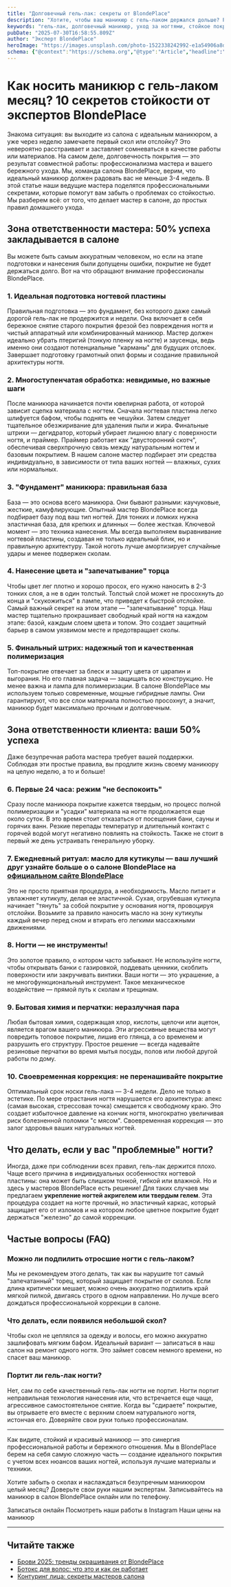 ```yaml
---
title: "Долговечный гель-лак: секреты от BlondePlace"
description: "Хотите, чтобы ваш маникюр с гель-лаком держался дольше? Раскрываем профессиональные секреты и лайфхаки по уходу за ногтями."
keywords: "гель-лак, долговечный маникюр, уход за ногтями, стойкое покрытие, секреты мастера, BlondePlace"
pubDate: "2025-07-30T16:58:55.809Z"
author: "Эксперт BlondePlace"
heroImage: "https://images.unsplash.com/photo-1522338242992-e1a54906a8da?q=80&w=2070&auto=format&fit=crop"
schema: {"@context":"https://schema.org","@type":"Article","headline":"Долговечный гель-лак: секреты от BlondePlace","description":"Хотите, чтобы ваш маникюр с гель-лаком держался дольше? Раскрываем профессиональные секреты и лайфхаки по уходу за ногтями.","image":{"@type":"ImageObject","url":"https://images.unsplash.com/photo-1522338242992-e1a54906a8da?q=80&w=2070&auto=format&fit=crop"},"author":{"@type":"Person","name":"Эксперт BlondePlace"},"publisher":{"@type":"Organization","name":"Блог BlondePlace","logo":{"@type":"ImageObject","url":"https://blondeplace.netlify.app/favicon.ico"}},"datePublished":"2025-07-30T16:58:55.808Z","dateModified":"2025-07-30T16:58:55.809Z","mainEntityOfPage":{"@type":"WebPage","@id":"https://blondeplace.netlify.app/blog/sekrety-dolgovechnogo-gelya-dlya-nogtey/"},"aggregateRating":{"@type":"AggregateRating","ratingValue":"4.7","reviewCount":944,"bestRating":"5","worstRating":"1"}}
---
```

# Как носить маникюр с гель-лаком месяц? 10 секретов стойкости от экспертов BlondePlace

Знакома ситуация: вы выходите из салона с идеальным маникюром, а уже через неделю замечаете первый скол или отслойку? Это невероятно расстраивает и заставляет сомневаться в качестве работы или материалов. На самом деле, долговечность покрытия — это результат совместной работы: профессионализма мастера и вашего бережного ухода. Мы, команда салона BlondePlace, верим, что идеальный маникюр должен радовать вас не меньше 3-4 недель. В этой статье наши ведущие мастера поделятся профессиональными секретами, которые помогут вам забыть о проблемах со стойкостью. Мы разберем всё: от того, что делает мастер в салоне, до простых правил домашнего ухода.

## Зона ответственности мастера: 50% успеха закладывается в салоне

Вы можете быть самым аккуратным человеком, но если на этапе подготовки и нанесения были допущены ошибки, покрытие не будет держаться долго. Вот на что обращают внимание профессионалы BlondePlace.

### 1. Идеальная подготовка ногтевой пластины

Правильная подготовка — это фундамент, без которого даже самый дорогой гель-лак не продержится и недели. Она включает в себя бережное снятие старого покрытия фрезой без повреждения ногтя и чистый аппаратный или комбинированный маникюр. Мастер должен идеально убрать птеригий (тонкую пленку на ногте) и заусенцы, ведь именно они создают потенциальные "карманы" для будущих отслоек. Завершает подготовку грамотный опил формы и создание правильной архитектуры ногтя.

### 2. Многоступенчатая обработка: невидимые, но важные шаги

После маникюра начинается почти ювелирная работа, от которой зависит сцепка материала с ногтем. Сначала ногтевая пластина легко шлифуется бафом, чтобы поднять ее чешуйки. Затем следует тщательное обезжиривание для удаления пыли и жира. Финальные штрихи — дегидратор, который убирает лишнюю влагу с поверхности ногтя, и праймер. Праймер работает как "двусторонний скотч", обеспечивая сверхпрочную связь между натуральным ногтем и базовым покрытием. В нашем салоне мастер подбирает эти средства индивидуально, в зависимости от типа ваших ногтей — влажных, сухих или нормальных.

### 3. "Фундамент" маникюра: правильная база

База — это основа всего маникюра. Они бывают разными: каучуковые, жесткие, камуфлирующие. Опытный мастер BlondePlace всегда подбирает базу под ваш тип ногтей. Для тонких и ломких нужна эластичная база, для крепких и длинных — более жесткая. Ключевой момент — это техника нанесения. Мы всегда выполняем выравнивание ногтевой пластины, создавая не только идеальный блик, но и правильную архитектуру. Такой ноготь лучше амортизирует случайные удары и менее подвержен сколам.

### 4. Нанесение цвета и "запечатывание" торца

Чтобы цвет лег плотно и хорошо просох, его нужно наносить в 2-3 тонких слоя, а не в один толстый. Толстый слой может не просохнуть до конца и "скукожиться" в лампе, что приведет к быстрой отслойке. Самый важный секрет на этом этапе — "запечатывание" торца. Наш мастер тщательно прокрашивает свободный край ногтя на каждом этапе: базой, каждым слоем цвета и топом. Это создает защитный барьер в самом уязвимом месте и предотвращает сколы.

### 5. Финальный штрих: надежный топ и качественная полимеризация

Топ-покрытие отвечает за блеск и защиту цвета от царапин и выгорания. Но его главная задача — защищать всю конструкцию. Не менее важна и лампа для полимеризации. В салоне BlondePlace мы используем только современные, мощные гибридные лампы. Они гарантируют, что все слои материала полностью просохнут, а значит, маникюр будет максимально прочным и долговечным.

## Зона ответственности клиента: ваши 50% успеха

Даже безупречная работа мастера требует вашей поддержки. Соблюдая эти простые правила, вы продлите жизнь своему маникюру на целую неделю, а то и больше!

### 6. Первые 24 часа: режим "не беспокоить"

Сразу после маникюра покрытие кажется твердым, но процесс полной полимеризации и "усадки" материала на ногте продолжается еще около суток. В это время стоит отказаться от посещения бани, сауны и горячих ванн. Резкие перепады температур и длительный контакт с горячей водой могут негативно повлиять на стойкость. Также не стоит в первый же день устраивать генеральную уборку.

### 7. Ежедневный ритуал: масло для кутикулы — ваш лучший друг узнайте больше о о салоне BlondePlace на <a href="https://blondeplace.ru/#about" target="_blank" rel="nofollow">официальном сайте BlondePlace</a>

Это не просто приятная процедура, а необходимость. Масло питает и увлажняет кутикулу, делая ее эластичной. Сухая, огрубевшая кутикула начинает "тянуть" за собой покрытие у основания ногтя, провоцируя отслойки. Возьмите за правило наносить масло на зону кутикулы каждый вечер перед сном и втирать его легкими массажными движениями.

### 8. Ногти — не инструменты!

Это золотое правило, о котором часто забывают. Не используйте ногти, чтобы открывать банки с газировкой, поддевать ценники, скоблить поверхности или закручивать винтики. Ваши ногти — это украшение, а не многофункциональный инструмент. Такое механическое воздействие — прямой путь к сколам и трещинам.

### 9. Бытовая химия и перчатки: неразлучная пара

Любая бытовая химия, содержащая хлор, кислоты, щелочи или ацетон, является врагом вашего маникюра. Эти агрессивные вещества могут повредить топовое покрытие, лишив его глянца, а со временем и разрушить его структуру. Простое решение — всегда надевайте резиновые перчатки во время мытья посуды, полов или любой другой работы по дому.

### 10. Своевременная коррекция: не перенашивайте покрытие

Оптимальный срок носки гель-лака — 3-4 недели. Дело не только в эстетике. По мере отрастания ногтя нарушается его архитектура: апекс (самая высокая, стрессовая точка) смещается к свободному краю. Это создает избыточное давление на кончик ногтя, многократно увеличивая риск болезненной поломки "с мясом". Своевременная коррекция — это залог здоровья ваших натуральных ногтей.

## Что делать, если у вас "проблемные" ногти?

Иногда, даже при соблюдении всех правил, гель-лак держится плохо. Чаще всего причина в индивидуальных особенностях ногтевой пластины: она может быть слишком тонкой, гибкой или влажной. Но и здесь у мастеров BlondePlace есть решение! Для таких случаев мы предлагаем **укрепление ногтей акригелем или твердым гелем**. Эта процедура создает на ногте прочный, но эластичный каркас, который защищает его от изломов и на котором любое цветное покрытие будет держаться "железно" до самой коррекции.

## Частые вопросы (FAQ)

### Можно ли подпилить отросшие ногти с гель-лаком?

Мы не рекомендуем этого делать, так как вы нарушите тот самый "запечатанный" торец, который защищает покрытие от сколов. Если длина критически мешает, можно очень аккуратно подпилить край мягкой пилкой, двигаясь строго в одном направлении. Но лучше всего дождаться профессиональной коррекции в салоне.

### Что делать, если появился небольшой скол?

Чтобы скол не цеплялся за одежду и волосы, его можно аккуратно зашлифовать мягким бафом. Идеальный вариант — записаться в наш салон на ремонт одного ногтя. Это займет совсем немного времени, но спасет ваш маникюр.

### Портит ли гель-лак ногти?

Нет, сам по себе качественный гель-лак ногти не портит. Ногти портит неправильная технология нанесения или, что встречается еще чаще, агрессивное самостоятельное снятие. Когда вы "сдираете" покрытие, вы отрываете его вместе с верхним слоем натурального ногтя, истончая его. Доверяйте свои руки только профессионалам.

***

Как видите, стойкий и красивый маникюр — это синергия профессиональной работы и бережного отношения. Мы в BlondePlace берем на себя самую сложную часть — создание идеального покрытия с учетом всех нюансов ваших ногтей, используя лучшие материалы и техники.

Хотите забыть о сколах и наслаждаться безупречным маникюром целый месяц? Доверьте свои руки нашим экспертам. Записывайтесь на маникюр в салон BlondePlace онлайн или по телефону.

Записаться онлайн
Посмотреть наши работы в Instagram
Наши цены на маникюр

---

## Читайте также

*   [Брови 2025: тренды окрашивания от BlondePlace](/blog/modnye-tehniki-okrashivaniya-brovey-2025-god/)
*   [Ботокс для волос: что это и как он работает](/blog/botoks-dlya-volos-chto-eto/)
*   [Контуринг лица: секреты мастеров салона](/blog/kak-delat-professionalnyy-konturing-lica/)


